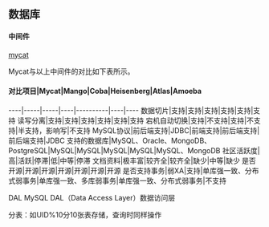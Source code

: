 
## 数据库


#### 中间件
[mycat](mycat.md)

Mycat与以上中间件的对比如下表所示。

#### 对比项目|Mycat|Mango|Coba|Heisenberg|Atlas|Amoeba
----|-----|-----|----|----------|----|----
数据切片|支持|支持|支持|支持|支持|支持
读写分离|支持|支持|支持|支持|支持|支持
宕机自动切换|支持|不支持|支持|不支持|半支持，影响写|不支持
MySQL协议|前后端支持|JDBC|前端支持|前后端支持|前后端支持|JDBC
支持的数据库|MySQL、Oracle、MongoDB、PostgreSQL|MySQL|MySQL|MySQL|MySQL|MySQL、MongoDB
社区活跃度|高|活跃|停滞|低|中等|停滞
文档资料|极丰富|较齐全|较齐全|缺少|中等|缺少
是否开源|开源|开源|开源|开源|开源|开源
是否支持事务|弱XA|支持|单库强一致、分布式弱事务|单库强一致、多库弱事务|单库强一致、分布式弱事务|不支持


DAL
MySQL DAL（Data Access Layer）数据访问层

分表：如UID%10分10张表存储，查询时同样操作


